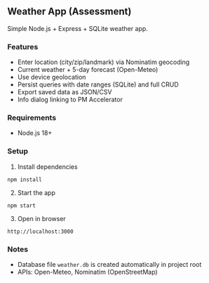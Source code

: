 ## Weather App (Assessment)

Simple Node.js + Express + SQLite weather app.

### Features
- Enter location (city/zip/landmark) via Nominatim geocoding
- Current weather + 5-day forecast (Open-Meteo)
- Use device geolocation
- Persist queries with date ranges (SQLite) and full CRUD
- Export saved data as JSON/CSV
- Info dialog linking to PM Accelerator

### Requirements
- Node.js 18+

### Setup
1) Install dependencies
```
npm install
```
2) Start the app
```
npm start
```
3) Open in browser
```
http://localhost:3000
```

### Notes
- Database file `weather.db` is created automatically in project root
- APIs: Open-Meteo, Nominatim (OpenStreetMap)


